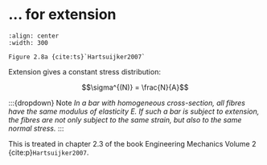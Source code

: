 ```{index} Normal stresses extension
```
# ... for extension

```{figure} ./extension_data/image.png
:align: center
:width: 300

Figure 2.8a {cite:ts}`Hartsuijker2007`
```

Extension gives a constant stress distribution:

$$\sigma^{(N)} = \frac{N}{A}$$

:::{dropdown} Note
*In a bar with homogeneous cross-section, all fibres have the same modulus
of elasticity E. If such a bar is subject to extension, the fibres are not only
subject to the same strain, but also to the same normal stress.*
:::


This is treated in chapter 2.3 of the book Engineering Mechanics Volume 2 {cite:p}`Hartsuijker2007`.
